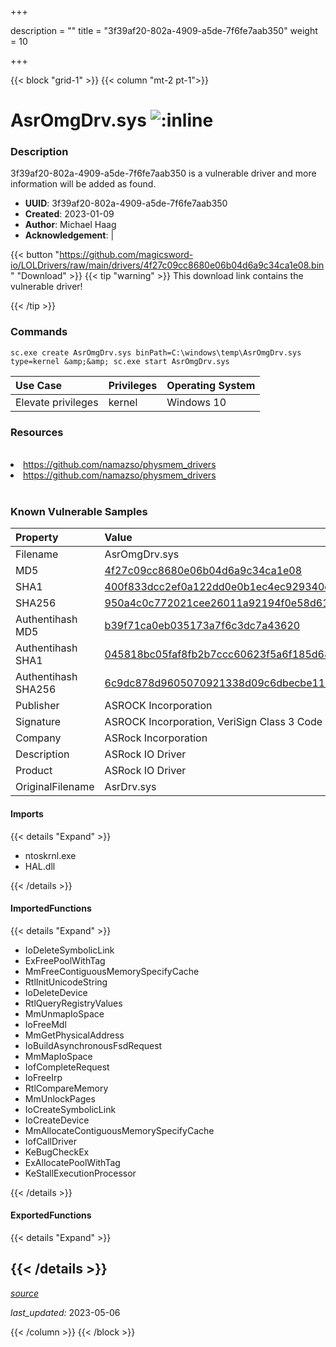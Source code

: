 +++

description = ""
title = "3f39af20-802a-4909-a5de-7f6fe7aab350"
weight = 10

+++


{{< block "grid-1" >}}
{{< column "mt-2 pt-1">}}


# AsrOmgDrv.sys ![:inline](/images/twitter_verified.png) 


### Description

3f39af20-802a-4909-a5de-7f6fe7aab350 is a vulnerable driver and more information will be added as found.
- **UUID**: 3f39af20-802a-4909-a5de-7f6fe7aab350
- **Created**: 2023-01-09
- **Author**: Michael Haag
- **Acknowledgement**:  | [](https://twitter.com/)

{{< button "https://github.com/magicsword-io/LOLDrivers/raw/main/drivers/4f27c09cc8680e06b04d6a9c34ca1e08.bin" "Download" >}}
{{< tip "warning" >}}
This download link contains the vulnerable driver!

{{< /tip >}}

### Commands

```
sc.exe create AsrOmgDrv.sys binPath=C:\windows\temp\AsrOmgDrv.sys type=kernel &amp;&amp; sc.exe start AsrOmgDrv.sys
```

| Use Case | Privileges | Operating System | 
|:---- | ---- | ---- |
| Elevate privileges | kernel | Windows 10 |

### Resources
<br>
<li><a href=" https://github.com/namazso/physmem_drivers"> https://github.com/namazso/physmem_drivers</a></li>
<li><a href="https://github.com/namazso/physmem_drivers">https://github.com/namazso/physmem_drivers</a></li>
<br>

### Known Vulnerable Samples

| Property           | Value |
|:-------------------|:------|
| Filename           | AsrOmgDrv.sys |
| MD5                | [4f27c09cc8680e06b04d6a9c34ca1e08](https://www.virustotal.com/gui/file/4f27c09cc8680e06b04d6a9c34ca1e08) |
| SHA1               | [400f833dcc2ef0a122dd0e0b1ec4ec929340d90e](https://www.virustotal.com/gui/file/400f833dcc2ef0a122dd0e0b1ec4ec929340d90e) |
| SHA256             | [950a4c0c772021cee26011a92194f0e58d61588f77f2873aa0599dff52a160c9](https://www.virustotal.com/gui/file/950a4c0c772021cee26011a92194f0e58d61588f77f2873aa0599dff52a160c9) |
| Authentihash MD5   | [b39f71ca0eb035173a7f6c3dc7a43620](https://www.virustotal.com/gui/search/authentihash%253Ab39f71ca0eb035173a7f6c3dc7a43620) |
| Authentihash SHA1  | [045818bc05faf8fb2b7ccc60623f5a6f185d68c7](https://www.virustotal.com/gui/search/authentihash%253A045818bc05faf8fb2b7ccc60623f5a6f185d68c7) |
| Authentihash SHA256| [6c9dc878d9605070921338d09c6dbecbe11dec50c03fc69a0462884a07c2c442](https://www.virustotal.com/gui/search/authentihash%253A6c9dc878d9605070921338d09c6dbecbe11dec50c03fc69a0462884a07c2c442) |
| Publisher         | ASROCK Incorporation |
| Signature         | ASROCK Incorporation, VeriSign Class 3 Code Signing 2010 CA, VeriSign   |
| Company           | ASRock Incorporation |
| Description       | ASRock IO Driver |
| Product           | ASRock IO Driver |
| OriginalFilename  | AsrDrv.sys |


#### Imports
{{< details "Expand" >}}
* ntoskrnl.exe
* HAL.dll

{{< /details >}}
#### ImportedFunctions
{{< details "Expand" >}}
* IoDeleteSymbolicLink
* ExFreePoolWithTag
* MmFreeContiguousMemorySpecifyCache
* RtlInitUnicodeString
* IoDeleteDevice
* RtlQueryRegistryValues
* MmUnmapIoSpace
* IoFreeMdl
* MmGetPhysicalAddress
* IoBuildAsynchronousFsdRequest
* MmMapIoSpace
* IofCompleteRequest
* IoFreeIrp
* RtlCompareMemory
* MmUnlockPages
* IoCreateSymbolicLink
* IoCreateDevice
* MmAllocateContiguousMemorySpecifyCache
* IofCallDriver
* KeBugCheckEx
* ExAllocatePoolWithTag
* KeStallExecutionProcessor

{{< /details >}}
#### ExportedFunctions
{{< details "Expand" >}}

{{< /details >}}
-----



[*source*](https://github.com/magicsword-io/LOLDrivers/tree/main/yaml/3f39af20-802a-4909-a5de-7f6fe7aab350.yaml)

*last_updated:* 2023-05-06








{{< /column >}}
{{< /block >}}
